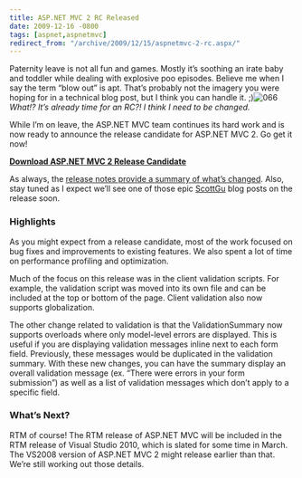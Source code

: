```yaml
---
title: ASP.NET MVC 2 RC Released
date: 2009-12-16 -0800
tags: [aspnet,aspnetmvc]
redirect_from: "/archive/2009/12/15/aspnetmvc-2-rc.aspx/"
---
```


Paternity leave is not all fun and games. Mostly it’s soothing an irate
baby and toddler while dealing with explosive poo episodes. Believe me
when I say the term “blow out” is apt. That’s probably not the imagery
you were hoping for in a technical blog post, but I think you can handle
it.
;)![066](https://haacked.com/images/haacked_com/WindowsLiveWriter/ASP.NETMVC2RCReleased_14561/066_1.jpg "066")
*What!? It’s already time for an RC?! I think I need to be changed.*

While I’m on leave, the ASP.NET MVC team continues its hard work and is
now ready to announce the release candidate for ASP.NET MVC 2. Go get it
now!

**[Download ASP.NET MVC 2 Release
Candidate](http://go.microsoft.com/fwlink/?LinkID=157071 "ASP.NET MVC 2 Release Candidate")**

As always, the [release notes provide a summary of what’s
changed](http://go.microsoft.com/fwlink/?LinkID=157072 "ASP.NET MVC 2 Release Notes").
Also, stay tuned as I expect we’ll see one of those epic
[ScottGu](http://weblogs.asp.net/scottgu "Scott Guthrie") blog posts on
the release soon.

### Highlights

As you might expect from a release candidate, most of the work focused
on bug fixes and improvements to existing features. We also spent a lot
of time on performance profiling and optimization.

Much of the focus on this release was in the client validation scripts.
For example, the validation script was moved into its own file and can
be included at the top or bottom of the page. Client validation also now
supports globalization.

The other change related to validation is that the ValidationSummary now
supports overloads where only model-level errors are displayed. This is
useful if you are displaying validation messages inline next to each
form field. Previously, these messages would be duplicated in the
validation summary. With these new changes, you can have the summary
display an overall validation message (ex. “There were errors in your
form submission”) as well as a list of validation messages which don’t
apply to a specific field.

### What’s Next?

RTM of course! The RTM release of ASP.NET MVC will be included in the
RTM release of Visual Studio 2010, which is slated for some time in
March. The VS2008 version of ASP.NET MVC 2 might release earlier than
that. We’re still working out those details.

